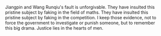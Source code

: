 Jiangpin and Wang Runqiu's fault is unforgivable. They have insulted this pristine subject by faking in the field of maths.
They have insulted this pristine subject by faking in the competition. I keep those evidence, not to force the government to investigate or punish someone, but to remember this big drama. Justice lies in the hearts of men.
